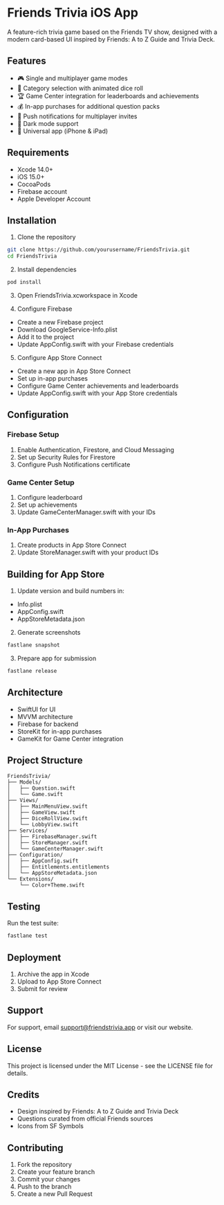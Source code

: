 # Friends Trivia iOS App

A feature-rich trivia game based on the Friends TV show, designed with a modern card-based UI inspired by Friends: A to Z Guide and Trivia Deck.

## Features

- 🎮 Single and multiplayer game modes
- 🎲 Category selection with animated dice roll
- 🏆 Game Center integration for leaderboards and achievements
- 💰 In-app purchases for additional question packs
- 🔔 Push notifications for multiplayer invites
- 🌙 Dark mode support
- 📱 Universal app (iPhone & iPad)

## Requirements

- Xcode 14.0+
- iOS 15.0+
- CocoaPods
- Firebase account
- Apple Developer Account

## Installation

1. Clone the repository
```bash
git clone https://github.com/yourusername/FriendsTrivia.git
cd FriendsTrivia
```

2. Install dependencies
```bash
pod install
```

3. Open FriendsTrivia.xcworkspace in Xcode

4. Configure Firebase
- Create a new Firebase project
- Download GoogleService-Info.plist
- Add it to the project
- Update AppConfig.swift with your Firebase credentials

5. Configure App Store Connect
- Create a new app in App Store Connect
- Set up in-app purchases
- Configure Game Center achievements and leaderboards
- Update AppConfig.swift with your App Store credentials

## Configuration

### Firebase Setup
1. Enable Authentication, Firestore, and Cloud Messaging
2. Set up Security Rules for Firestore
3. Configure Push Notifications certificate

### Game Center Setup
1. Configure leaderboard
2. Set up achievements
3. Update GameCenterManager.swift with your IDs

### In-App Purchases
1. Create products in App Store Connect
2. Update StoreManager.swift with your product IDs

## Building for App Store

1. Update version and build numbers in:
- Info.plist
- AppConfig.swift
- AppStoreMetadata.json

2. Generate screenshots
```bash
fastlane snapshot
```

3. Prepare app for submission
```bash
fastlane release
```

## Architecture

- SwiftUI for UI
- MVVM architecture
- Firebase for backend
- StoreKit for in-app purchases
- GameKit for Game Center integration

## Project Structure

```
FriendsTrivia/
├── Models/
│   ├── Question.swift
│   └── Game.swift
├── Views/
│   ├── MainMenuView.swift
│   ├── GameView.swift
│   ├── DiceRollView.swift
│   └── LobbyView.swift
├── Services/
│   ├── FirebaseManager.swift
│   ├── StoreManager.swift
│   └── GameCenterManager.swift
├── Configuration/
│   ├── AppConfig.swift
│   ├── Entitlements.entitlements
│   └── AppStoreMetadata.json
└── Extensions/
    └── Color+Theme.swift
```

## Testing

Run the test suite:
```bash
fastlane test
```

## Deployment

1. Archive the app in Xcode
2. Upload to App Store Connect
3. Submit for review

## Support

For support, email support@friendstrivia.app or visit our website.

## License

This project is licensed under the MIT License - see the LICENSE file for details.

## Credits

- Design inspired by Friends: A to Z Guide and Trivia Deck
- Questions curated from official Friends sources
- Icons from SF Symbols

## Contributing

1. Fork the repository
2. Create your feature branch
3. Commit your changes
4. Push to the branch
5. Create a new Pull Request
